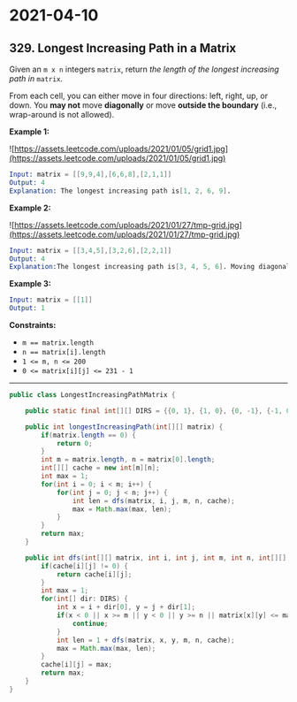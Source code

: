 # 2021-04-10

## 329. Longest Increasing Path in a Matrix

Given an `m x n` integers `matrix`, return *the length of the longest increasing path in* `matrix`.

From each cell, you can either move in four directions: left, right, up, or down. You **may not** move **diagonally** or move **outside the boundary** (i.e., wrap-around is not allowed).

**Example 1:**

![https://assets.leetcode.com/uploads/2021/01/05/grid1.jpg](https://assets.leetcode.com/uploads/2021/01/05/grid1.jpg)

```s
Input: matrix = [[9,9,4],[6,6,8],[2,1,1]]
Output: 4
Explanation: The longest increasing path is[1, 2, 6, 9].
```

**Example 2:**

![https://assets.leetcode.com/uploads/2021/01/27/tmp-grid.jpg](https://assets.leetcode.com/uploads/2021/01/27/tmp-grid.jpg)

```s
Input: matrix = [[3,4,5],[3,2,6],[2,2,1]]
Output: 4
Explanation:The longest increasing path is[3, 4, 5, 6]. Moving diagonally is not allowed.
```

**Example 3:**

```s
Input: matrix = [[1]]
Output: 1
```

**Constraints:**

- `m == matrix.length`
- `n == matrix[i].length`
- `1 <= m, n <= 200`
- `0 <= matrix[i][j] <= 231 - 1`

---

```java
public class LongestIncreasingPathMatrix {

    public static final int[][] DIRS = {{0, 1}, {1, 0}, {0, -1}, {-1, 0}};

    public int longestIncreasingPath(int[][] matrix) {
        if(matrix.length == 0) {
            return 0;
        }
        int m = matrix.length, n = matrix[0].length;
        int[][] cache = new int[m][n];
        int max = 1;
        for(int i = 0; i < m; i++) {
            for(int j = 0; j < n; j++) {
                int len = dfs(matrix, i, j, m, n, cache);
                max = Math.max(max, len);
            }
        }
        return max;
    }

    public int dfs(int[][] matrix, int i, int j, int m, int n, int[][] cache) {
        if(cache[i][j] != 0) {
            return cache[i][j];
        }
        int max = 1;
        for(int[] dir: DIRS) {
            int x = i + dir[0], y = j + dir[1];
            if(x < 0 || x >= m || y < 0 || y >= n || matrix[x][y] <= matrix[i][j]) {
                continue;
            }
            int len = 1 + dfs(matrix, x, y, m, n, cache);
            max = Math.max(max, len);
        }
        cache[i][j] = max;
        return max;
    }
}
```
